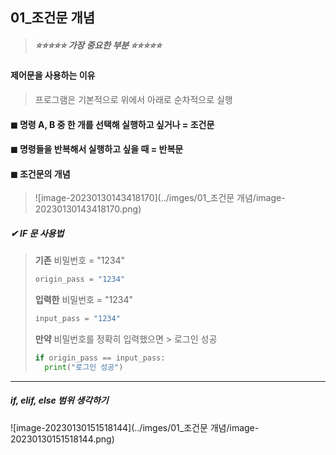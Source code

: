 ## 01_조건문 개념

> ##### ⭐⭐⭐⭐⭐ 가장 중요한 부분 ⭐⭐⭐⭐⭐



#### 제어문을 사용하는 이유 

> 프로그램은 기본적으로 위에서 아래로 순차적으로 실행 

#### ◼ 명령 A, B 중 한 개를 선택해 실행하고 싶거나 = 조건문 

#### ◼ 명령들을 반복해서 실행하고 싶을 때 = 반복문 



#### ◼ 조건문의 개념 

> ![image-20230130143418170](../imges/01_조건문 개념/image-20230130143418170.png)

##### ✔ IF 문 사용법 

> **기존** 비밀번호 = "1234"
>
> ```python
> origin_pass = "1234"
> ```
>
> **입력한** 비밀번호 = "1234"
>
> ```python
> input_pass = "1234"
> ```
>
> **만약** 비밀번호를 정확히 입력했으면 > 로그인 성공 
>
> ```python
> if origin_pass == input_pass:
> 	print("로그인 성공")
> ```





---



##### if, elif, else 범위 생각하기 

![image-20230130151518144](../imges/01_조건문 개념/image-20230130151518144.png)